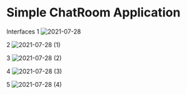 # Simple ChatRoom Application

Interfaces
1
![2021-07-28](https://user-images.githubusercontent.com/57450152/127293872-00f82a3e-d6e4-4155-8a35-a05257d35bf4.png)

 2 
![2021-07-28 (1)](https://user-images.githubusercontent.com/57450152/127293916-b4894d65-e011-4695-a64e-db9fa8495658.png)

3 
![2021-07-28 (2)](https://user-images.githubusercontent.com/57450152/127294185-abe6b381-fb3c-4fb7-bb25-d4c44e8073c8.png)

4
![2021-07-28 (3)](https://user-images.githubusercontent.com/57450152/127294270-f2cb68d8-83e4-4cdf-a4ae-e2842a3a47b1.png)

5
![2021-07-28 (4)](https://user-images.githubusercontent.com/57450152/127294302-17025df2-1cdf-4195-8693-5423189a7cd6.png)


